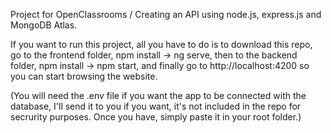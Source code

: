 Project for OpenClassrooms / Creating an API using node.js, express.js and MongoDB Atlas.

If you want to run this project, all you have to do is to download this repo, go to the frontend folder, npm install -> ng serve, then to the backend folder, npm install -> npm start, and finally go to http://localhost:4200 so you can start browsing the website.

(You will need the .env file if you want the app to be connected with the database, I'll send it to you if you want, it's not included in the repo for secrurity purposes. Once you have, simply paste it in your root folder.)
